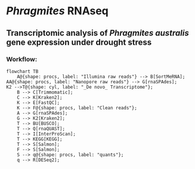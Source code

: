 # _Phragmites_ RNAseq
## Transcriptomic analysis of _Phragmites australis_ gene expression under drought stress

### Workflow:

```mermaid
flowchart TB
    A@{shape: procs, label: "Illumina raw reads"} --> B[SortMeRNA];
AA@{shape: procs, label: "Nanopore raw reads"} --> G[rnaSPAdes];
K2 -->T@{shape: cyl, label: "_De novo_ Transcriptome"};
    B --> C[Trimmomatic];
    C --> K[Kraken2];
    K --> E[FastQC];
    K --> F@{shape: procs, label: "Clean reads"};
    A --> G[rnaSPAdes];
    G --> K2[Kraken2];
    T --> BU[BUSCO];
    T --> Q[rnaQUAST];
    T --> I[InterProScan];
    T --> KEGG[KEGG];  
    T --> S[Salmon];
    F --> S[Salmon];
    S --> q@{shape: procs, label: "quants"};
    q --> R[DESeq2];
```
